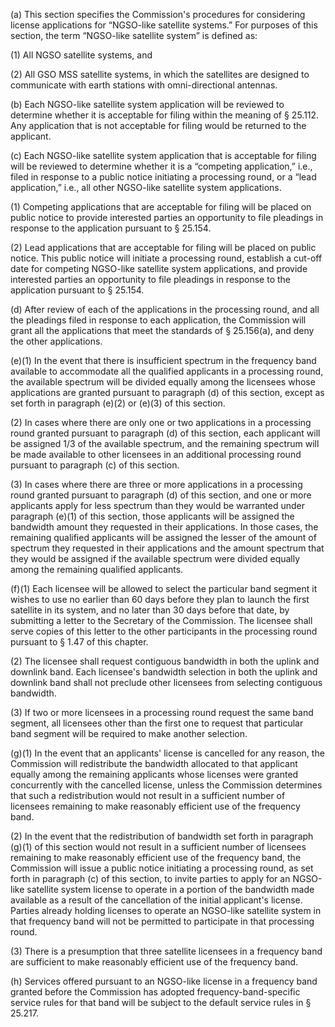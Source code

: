 (a) This section specifies the Commission's procedures for considering license applications for “NGSO-like satellite systems.” For purposes of this section, the term “NGSO-like satellite system” is defined as:

(1) All NGSO satellite systems, and

(2) All GSO MSS satellite systems, in which the satellites are designed to communicate with earth stations with omni-directional antennas.

(b) Each NGSO-like satellite system application will be reviewed to determine whether it is acceptable for filing within the meaning of § 25.112. Any application that is not acceptable for filing would be returned to the applicant.

(c) Each NGSO-like satellite system application that is acceptable for filing will be reviewed to determine whether it is a “competing application,” i.e., filed in response to a public notice initiating a processing round, or a “lead application,” i.e., all other NGSO-like satellite system applications.

(1) Competing applications that are acceptable for filing will be placed on public notice to provide interested parties an opportunity to file pleadings in response to the application pursuant to § 25.154.

(2) Lead applications that are acceptable for filing will be placed on public notice. This public notice will initiate a processing round, establish a cut-off date for competing NGSO-like satellite system applications, and provide interested parties an opportunity to file pleadings in response to the application pursuant to § 25.154.

(d) After review of each of the applications in the processing round, and all the pleadings filed in response to each application, the Commission will grant all the applications that meet the standards of § 25.156(a), and deny the other applications.

(e)(1) In the event that there is insufficient spectrum in the frequency band available to accommodate all the qualified applicants in a processing round, the available spectrum will be divided equally among the licensees whose applications are granted pursuant to paragraph (d) of this section, except as set forth in paragraph (e)(2) or (e)(3) of this section.

(2) In cases where there are only one or two applications in a processing round granted pursuant to paragraph (d) of this section, each applicant will be assigned 1/3 of the available spectrum, and the remaining spectrum will be made available to other licensees in an additional processing round pursuant to paragraph (c) of this section.

(3) In cases where there are three or more applications in a processing round granted pursuant to paragraph (d) of this section, and one or more applicants apply for less spectrum than they would be warranted under paragraph (e)(1) of this section, those applicants will be assigned the bandwidth amount they requested in their applications. In those cases, the remaining qualified applicants will be assigned the lesser of the amount of spectrum they requested in their applications and the amount spectrum that they would be assigned if the available spectrum were divided equally among the remaining qualified applicants.

(f)(1) Each licensee will be allowed to select the particular band segment it wishes to use no earlier than 60 days before they plan to launch the first satellite in its system, and no later than 30 days before that date, by submitting a letter to the Secretary of the Commission. The licensee shall serve copies of this letter to the other participants in the processing round pursuant to § 1.47 of this chapter.

(2) The licensee shall request contiguous bandwidth in both the uplink and downlink band. Each licensee's bandwidth selection in both the uplink and downlink band shall not preclude other licensees from selecting contiguous bandwidth.

(3) If two or more licensees in a processing round request the same band segment, all licensees other than the first one to request that particular band segment will be required to make another selection.

(g)(1) In the event that an applicants' license is cancelled for any reason, the Commission will redistribute the bandwidth allocated to that applicant equally among the remaining applicants whose licenses were granted concurrently with the cancelled license, unless the Commission determines that such a redistribution would not result in a sufficient number of licensees remaining to make reasonably efficient use of the frequency band.

(2) In the event that the redistribution of bandwidth set forth in paragraph (g)(1) of this section would not result in a sufficient number of licensees remaining to make reasonably efficient use of the frequency band, the Commission will issue a public notice initiating a processing round, as set forth in paragraph (c) of this section, to invite parties to apply for an NGSO-like satellite system license to operate in a portion of the bandwidth made available as a result of the cancellation of the initial applicant's license. Parties already holding licenses to operate an NGSO-like satellite system in that frequency band will not be permitted to participate in that processing round.

(3) There is a presumption that three satellite licensees in a frequency band are sufficient to make reasonably efficient use of the frequency band.

(h) Services offered pursuant to an NGSO-like license in a frequency band granted before the Commission has adopted frequency-band-specific service rules for that band will be subject to the default service rules in § 25.217.

